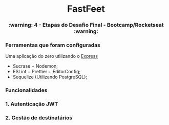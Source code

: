 

<h1 align="center">
   FastFeet
</h1>


<h3 align="center">
  :warning: 4 - Etapas do Desafio Final - Bootcamp/Rocketseat :warning:
</h3>


### **Ferramentas que foram configuradas**

Uma aplicação do zero utilizando o [Express](https://expressjs.com/)
- Sucrase + Nodemon;
- ESLint + Prettier + EditorConfig;
- Sequelize (Utilizando PostgreSQL);

### **Funcionalidades**

### **1. Autenticação JWT**

### 2. Gestão de destinatários

